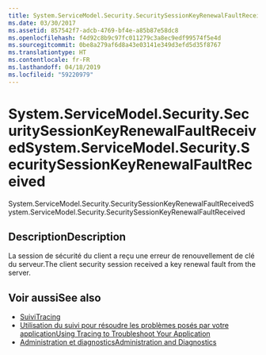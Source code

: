 ```yaml
---
title: System.ServiceModel.Security.SecuritySessionKeyRenewalFaultReceived
ms.date: 03/30/2017
ms.assetid: 857542f7-adcb-4769-bf4e-a85b87e58dc8
ms.openlocfilehash: f4d92c8b9c97fc011279c3a8ec9edf99574f5e4d
ms.sourcegitcommit: 0be8a279af6d8a43e03141e349d3efd5d35f8767
ms.translationtype: HT
ms.contentlocale: fr-FR
ms.lasthandoff: 04/18/2019
ms.locfileid: "59220979"
---
```

# <a name="systemservicemodelsecuritysecuritysessionkeyrenewalfaultreceived"></a><span data-ttu-id="0fb55-102">System.ServiceModel.Security.SecuritySessionKeyRenewalFaultReceived</span><span class="sxs-lookup"><span data-stu-id="0fb55-102">System.ServiceModel.Security.SecuritySessionKeyRenewalFaultReceived</span></span>
<span data-ttu-id="0fb55-103">System.ServiceModel.Security.SecuritySessionKeyRenewalFaultReceived</span><span class="sxs-lookup"><span data-stu-id="0fb55-103">System.ServiceModel.Security.SecuritySessionKeyRenewalFaultReceived</span></span>  
  
## <a name="description"></a><span data-ttu-id="0fb55-104">Description</span><span class="sxs-lookup"><span data-stu-id="0fb55-104">Description</span></span>  
 <span data-ttu-id="0fb55-105">La session de sécurité du client a reçu une erreur de renouvellement de clé du serveur.</span><span class="sxs-lookup"><span data-stu-id="0fb55-105">The client security session received a key renewal fault from the server.</span></span>  
  
## <a name="see-also"></a><span data-ttu-id="0fb55-106">Voir aussi</span><span class="sxs-lookup"><span data-stu-id="0fb55-106">See also</span></span>

- [<span data-ttu-id="0fb55-107">Suivi</span><span class="sxs-lookup"><span data-stu-id="0fb55-107">Tracing</span></span>](../../../../../docs/framework/wcf/diagnostics/tracing/index.md)
- [<span data-ttu-id="0fb55-108">Utilisation du suivi pour résoudre les problèmes posés par votre application</span><span class="sxs-lookup"><span data-stu-id="0fb55-108">Using Tracing to Troubleshoot Your Application</span></span>](../../../../../docs/framework/wcf/diagnostics/tracing/using-tracing-to-troubleshoot-your-application.md)
- [<span data-ttu-id="0fb55-109">Administration et diagnostics</span><span class="sxs-lookup"><span data-stu-id="0fb55-109">Administration and Diagnostics</span></span>](../../../../../docs/framework/wcf/diagnostics/index.md)
